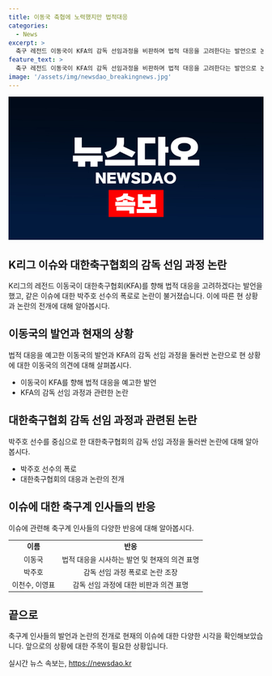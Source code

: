 ```yaml
---
title: 이동국 축협에 노력했지만 법적대응
categories:
  - News
excerpt: >
  축구 레전드 이동국이 KFA의 감독 선임과정을 비판하며 법적 대응을 고려한다는 발언으로 논란이 불거졌다. 대한축구협회의 감독 선임 과정을 놓고 박주호의 폭로와 함께 여러 인물들이 비판을 쏟아내면서 관심이 증폭되고 있다. 협회의 공식 입장과 함께 2002년 월드컵 출전 선수들도 자신들의 비판을 제기하며 논란은 더욱 확산되고 있다. 이동국은 축구계의 변화를 촉구하며 팬들에게 응원과 지지를 요청했다.
feature_text: >
  축구 레전드 이동국이 KFA의 감독 선임과정을 비판하며 법적 대응을 고려한다는 발언으로 논란이 불거졌다. 대한축구협회의 감독 선임 과정을 놓고 박주호의 폭로와 함께 여러 인물들이 비판을 쏟아내면서 관심이 증폭되고 있다. 협회의 공식 입장과 함께 2002년 월드컵 출전 선수들도 자신들의 비판을 제기하며 논란은 더욱 확산되고 있다. 이동국은 축구계의 변화를 촉구하며 팬들에게 응원과 지지를 요청했다.
image: '/assets/img/newsdao_breakingnews.jpg'
---
```


<p><img src="/assets/img/newsdao_breakingnews.jpg" alt="flaretime 속보" /></p>

<h2 data-ke-size="size26">K리그 이슈와 대한축구협회의 감독 선임 과정 논란</h2>

<p data-ke-size="size16">K리그의 레전드 이동국이 대한축구협회(KFA)를 향해 법적 대응을 고려하겠다는 발언을 했고, 같은 이슈에 대한 박주호 선수의 폭로로 논란이 불거졌습니다. 이에 따른 현 상황과 논란의 전개에 대해 알아봅시다.</p>

<h2 data-ke-size="size24">이동국의 발언과 현재의 상황</h2>

<p data-ke-size="size16">법적 대응을 예고한 이동국의 발언과 KFA의 감독 선임 과정을 둘러싼 논란으로 현 상황에 대한 이동국의 의견에 대해 살펴봅시다.</p>

<ul>
    <li>이동국이 KFA를 향해 법적 대응을 예고한 발언</li>
    <li>KFA의 감독 선임 과정과 관련한 논란</li>
</ul>

<h2 data-ke-size="size24">대한축구협회 감독 선임 과정과 관련된 논란</h2>

<p data-ke-size="size16">박주호 선수를 중심으로 한 대한축구협회의 감독 선임 과정을 둘러싼 논란에 대해 알아봅시다.</p>

<ul>
    <li>박주호 선수의 폭로</li>
    <li>대한축구협회의 대응과 논란의 전개</li>
</ul>

<h2 data-ke-size="size24">이슈에 대한 축구계 인사들의 반응</h2>

<p data-ke-size="size16">이슈에 관련해 축구계 인사들의 다양한 반응에 대해 알아봅시다.</p>

<table>
    <tr>
        <td style="text-align: center; height: 17px;"><b>이름</b></td>
        <td style="text-align: center; height: 17px;"><b>반응</b></td>
    </tr>
    <tr>
        <td style="text-align: center; height: 17px;">이동국</td>
        <td style="text-align: center; height: 17px;">법적 대응을 시사하는 발언 및 현재의 의견 표명</td>
    </tr>
    <tr>
        <td style="text-align: center; height: 17px;">박주호</td>
        <td style="text-align: center; height: 17px;">감독 선임 과정 폭로로 논란 조장</td>
    </tr>
    <tr>
        <td style="text-align: center; height: 17px;">이천수, 이영표</td>
        <td style="text-align: center; height: 17px;">감독 선임 과정에 대한 비판과 의견 표명</td>
    </tr>
</table>

<h2 data-ke-size="size24">끝으로</h2>

<p data-ke-size="size16">축구계 인사들의 발언과 논란의 전개로 현재의 이슈에 대한 다양한 시각을 확인해보았습니다. 앞으로의 상황에 대한 주목이 필요한 상황입니다.</p>
실시간 뉴스 속보는, <a href="https://newsdao.kr" rel="dofollow">https://newsdao.kr</a>


